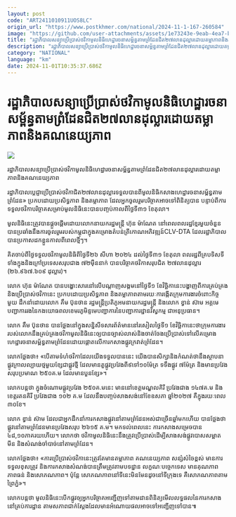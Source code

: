 ```yaml
---
layout: post
code: "ART2411010911UOS8LC"
origin_url: "https://www.postkhmer.com/national/2024-11-1-167-260584"
image: "https://github.com/user-attachments/assets/1e73243e-9eab-4ea7-b19a-807095d25d40"
title: "រដ្ឋាភិបាល​សន្យា​ប្រើប្រាស់​ថវិកា​មូលនិធិ​ហេដ្ឋារចនាសម្ព័ន្ធ​តាម​ព្រំដែនជិត​​២៧​លាន​ដុល្លារ​ដោយ​តម្លាភាព​និង​គណនេយ្យភាព"
description: "​​រដ្ឋាភិបាល​សន្យា​ប្រើប្រាស់​ថវិកា​មូលនិធិ​ហេដ្ឋារចនាសម្ព័ន្ធ​តាម​ព្រំដែនជិត​​២៧​លាន​ដុល្លារ​ដោយ​តម្លាភាព​និង​គណនេយ្យភាព​"
category: "NATIONAL"
language: "km"
date: 2024-11-01T10:35:37.686Z
---
```


# រដ្ឋាភិបាល​សន្យា​ប្រើប្រាស់​ថវិកា​មូលនិធិ​ហេដ្ឋារចនាសម្ព័ន្ធ​តាម​ព្រំដែនជិត​​២៧​លាន​ដុល្លារ​ដោយ​តម្លាភាព​និង​គណនេយ្យភាព

![](https://github.com/user-attachments/assets/f3db3ab9-f2b3-45b3-8935-a4d713b2ab2b)

រដ្ឋាភិបាល​សន្យា​ប្រើប្រាស់​ថវិកា​មូលនិធិ​ហេដ្ឋារចនាសម្ព័ន្ធ​តាម​ព្រំដែនជិត​​២៧​លាន​ដុល្លារ​ដោយ​តម្លាភាព​និង​គណនេយ្យភាព

រដ្ឋាភិបាល​ប្ដេជ្ញា​ប្រើប្រាស់​ថវិកា​ជិត​ ២៧​លាន​ដុល្លារ​ទទួល​បាន​ពី​មូលនិធិ​កសាង​ហេដ្ឋារចនាសម្ព័ន្ធ​តាម​ព្រំដែន»​ ប្រកប​ដោយ​ប្រសិទ្ធភាព និង​តម្លាភាព ​ដែល​អ្នក​ចូល​រួម​បរិច្ចាគ​អាច​ទៅ​ពិនិត្យ​បាន បន្ទាប់​ពី​ការ​ទទួល​ថវិកា​បរិច្ចាគ​សម្រាប់​មូលនិធិ​នេះ​បាន​បញ្ចប់​កាល​ពី​ថ្ងៃទី៣១​ ខែ​តុលា។

មូលនិធិ​នេះ​ត្រូវ​បាន​ផ្ដួច​ផ្ដើម​ដោយ​លោក​នាយក​រដ្ឋមន្ត្រី ហ៊ុន ម៉ាណែត នៅ​ពេល​​ពលរដ្ឋ​ខ្មែរ​មួយ​ចំនួន​បាន​ប្រឆាំង​នឹង​ការ​ចូលរួម​របស់​កម្ពុជា​ក្នុង​គម្រោង​តំបន់​ត្រីកោណ​អភិវឌ្ឍន៍​ CLV-DTA ដែល​រដ្ឋាភិបាល​បាន​ប្រកាស​ដក​ខ្លួន​កាល​ពី​ពេល​ថ្មីៗ។ 

គិត​ចាប់​ពី​ថ្ងៃ​ទទួល​ថវិកា​មូលនិធិ​​ពី​ថ្ងៃ​ទី២៦ សីហា ២០២៤ ដល់​ថ្ងៃ​ទី៣១ ខែតុលា ពលរដ្ឋ​ពី​គ្រប​ទិសទី​ទាំង​ក្នុង​និង​ក្រៅ​ប្រទេស​សរុប​ជាង ៧២​ម៉ឺន​នាក់​ បាន​បរិច្ចាគ​ថវិកា​សរុប​ជិត​ ២៧​លាន​ដុល្លារ (២៦.៩៦៧.៦០៩ ដុល្លារ)។

លោក ហ៊ុន ម៉ាណែត បាន​បង្ហោះ​សារ​នៅ​លើ​បណ្ដាញ​សង្គម​នៅ​ថ្ងៃ​ទី១ ខែវិច្ឆិកា​នេះ​ បង្ហាញ​ពី​ការ​គ្រប់​គ្រង​ និង​ប្រើប្រាស់​ថវិកា​នេះ ប្រកប​ដោយ​ប្រសិទ្ធភាព និង​តម្លា​ភាព​តាម​រយៈ​ការ​ ង្កើត​ក្រុម​ការងារ​ចំពោះ​កិច្ច​មួយ ​ដឹក​នាំ​ដោយ​លោក គឹម ប៊ុនថាន រដ្ឋមន្ត្រី​ប្រតិភូ​អម​នាយក​រដ្ឋមន្ត្រី និង​លោក ខ្វាន់ ស៊ាម អគ្គ​មេបញ្ជាការ​រង​នៃ​កងយោធពលខេមរភូមិន្ទ ​មេបញ្ជាការ​នៃ​បញ្ជាការដ្ឋាន​វិស្វកម្ម​ ជា​អនុប្រធាន។

លោក គឹម ប៊ុនថាន ​បាន​ថ្លែង​នៅ​ក្នុង​សន្និសីទ​សារព័ត៌មាន​នៅ​រសៀល​ថ្ងៃ​ទី១ ខែវិច្ឆិកា​នេះ​ថា​ក្រុមការងារ​របស់​លោក​នឹង​គ្រប់គ្រង​ថវិកា​មូលនិធិ​នេះ​ឲ្យ​បាន​ច្បាស់​លាស់​ និង​ចាត់​ចែង​ប្រើប្រាស់​ទៅ​លើ​គម្រោង​ហេដ្ឋារចនាសម្ព័ន្ធ​តាម​ព្រំដែន​ ដោយ​ផ្ដោត​លើ​ការ​កសាង​ផ្លូវ​ក្រវាត់​ព្រំដែន។​

លោក​ថ្លែង​ថា៖ «បើ​តាម​ទំហំ​ថវិកា​ដែល​យើង​ទទួល​បាន​នេះ យើង​បាន​សិក្សា​និង​កំណត់​ថា​នឹង​ស្ថាបនា​ផ្លូវ​ក្រាល​ល្បាយ​ថ្ម​មួយ​ខ្សែ​ជា​ផ្លូវ​ថ្មី ដែល​មាន​តួ​ផ្លូវ​ប្រវែង​ពី​៩​ទៅ​១០​ម៉ែត្រ ទទឹង​ផ្លូវ​ ៧​ម៉ែត្រ និង​មាន​ប្រវែង​សរុប​ប្រមាណ​ ២៥០​គ.ម ដែល​មាន​បួន​ខ្សែ»។

លោក​បន្ត​ថា ក្នុង​ចំណោម​ផ្លូវ​ប្រវែង​ ២៥០គ.ម​នេះ មាន​នៅ​ខេត្ត​មណ្ឌលគិរី​ ប្រវែង​ជាង ១៤៧​គ.ម និង​ខេត្ត​រតនគិរី​ ប្រវែង​ជាង​ ១០២ គ.ម ដែល​នឹង​បញ្ចប់​សាង​សង់​នៅ​ខែ​ឧសភា ឆ្នាំ​២០២៧ គឺ​ក្នុង​រយៈ​ពេល ៣០ខែ។

លោក ខ្វាន់ ស៊ាម ដែល​ជា​អ្នក​ដឹក​នាំ​ការ​កសាង​ផ្លូវ​នៅ​តាម​ព្រំដែន​អស់​ជា​ច្រើន​ឆ្នាំ​មក​ហើយ បាន​ថ្លែង​ថា ផ្លូវ​នៅ​តាម​ព្រំដែន​មាន​ប្រវែង​សរុប ២៦១៥ គ.ម។ មក​ទល់​ពេល​នេះ ការ​កសាង​សម្រេច​បាន​ ៤៨,១០ភាគ​រយ​ហើយ។ លោក​ថា​ ថវិកា​មូលនិធិ​នេះ​នឹង​ត្រូវ​ប្រើ​ប្រាស់​ដើម្បី​សាងសង់​ផ្លូវ​បោស​សម្អាត​មីន និង​សំណង់​ចាំបាច់​នៅ​តាម​ព្រំដែន។

លោក​ថ្លែង​ថា៖ «ការ​ប្រើប្រាស់​ថវិកា​នេះ​ត្រូវ​តែ​មាន​តម្លា​ភាព គណនេយ្យភាព​ សន្សំ​សំចៃ​ខ្ពស់ មាន​ការ​ទទួល​ខុស​ត្រូវ និង​ការ​កសាង​សំណង់​បាន​ត្រឹម​ត្រូវ​តាម​បទដ្ឋាន លក្ខណៈ​បច្ចេកទេស​ មាន​គុណភាព ភាព​ធន់ និង​សោភណភាព។ ប៉ុន្តែ សោភណភាព​នៅ​ទីនេះ​មិន​មែន​ដូច​នៅ​ទីក្រុង​ទេ គឺ​សោភណភាព​តាម​ព្រៃភ្នំ»។

លោក​​បន្ត​ថា មូលនិធិ​នេះ​បើក​ផ្លូវ​ឲ្យ​អ្នក​បរិច្ចាគ​អញ្ជើញ​ទៅ​តាមដាន​ពិនិត្យ​មើល​លទ្ធផល​នៃ​ការ​កសាង​នៅ​គ្រប់​ការដ្ឋាន តាម​សភាព​ជាក់​ស្ដែង​ដែល​មាន​អំណោយ​ផល​អាច​ទៅ​អញ្ជើញ​ទៅ​បាន៕